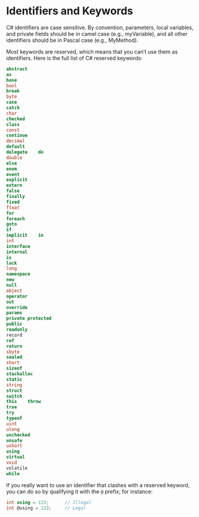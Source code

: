 # Identifiers and Keywords
C# identifiers are case sensitive. By convention, parameters, local variables, and private fields should be in camel case (e.g., myVariable), and all other identifiers should be in Pascal case (e.g., MyMethod).

Most keywords are reserved, which means that you can’t use them as identifiers. Here is the full list of C# reserved keywords:
```c#
abstract
as
base
bool
break
byte
case
catch
char
checked
class
const
continue
decimal
default
delegate	do
double
else
enum
event
explicit
extern
false
finally
fixed
float
for
foreach
goto
if
implicit	in
int
interface
internal
is
lock
long
namespace
new
null
object
operator
out
override
params
private	protected
public
readonly
record
ref
return
sbyte
sealed
short
sizeof
stackalloc
static
string
struct
switch
this	throw
true
try
typeof
uint
ulong
unchecked
unsafe
ushort
using
virtual
void
volatile
while
```

If you really want to use an identifier that clashes with a reserved keyword, you can do so by qualifying it with the `@` prefix; for instance:

```c#
int using = 123;      // Illegal
int @using = 123;     // Legal
```


